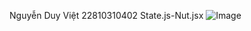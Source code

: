Nguyễn Duy Việt
22810310402
State.js-Nut.jsx
![Image](https://github.com/user-attachments/assets/fe44ec70-276f-4b5f-844f-a7bfa20e6498)
